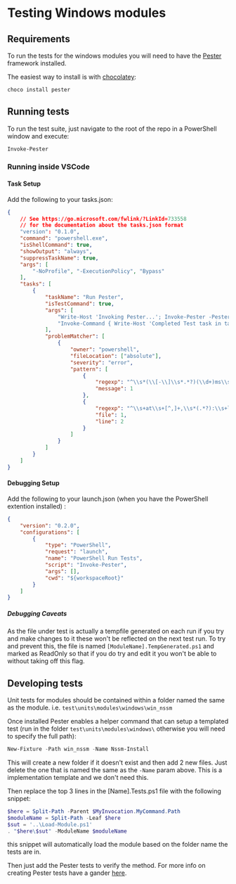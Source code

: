 # Testing Windows modules

## Requirements

To run the tests for the windows modules you will need to have the [Pester](https://github.com/pester/Pester) framework installed.

The easiest way to install is with [chocolatey](https://chocolatey.org):

```bash
choco install pester
```

## Running tests

To run the test suite, just navigate to the root of the repo in a PowerShell window and execute:

```powershell
Invoke-Pester
```

### Running inside VSCode

#### Task Setup

Add the following to your tasks.json:

```json
{
    // See https://go.microsoft.com/fwlink/?LinkId=733558
    // for the documentation about the tasks.json format
    "version": "0.1.0",
    "command": "powershell.exe",
    "isShellCommand": true,
    "showOutput": "always",
    "suppressTaskName": true,
    "args": [
        "-NoProfile", "-ExecutionPolicy", "Bypass"
    ],
    "tasks": [
        {
            "taskName": "Run Pester",
            "isTestCommand": true,
            "args": [
                "Write-Host 'Invoking Pester...'; Invoke-Pester -PesterOption @{IncludeVSCodeMarker=$true};",
                "Invoke-Command { Write-Host 'Completed Test task in task runner.' }"
            ],
            "problemMatcher": [
                {
                    "owner": "powershell",
                    "fileLocation": ["absolute"],
                    "severity": "error",
                    "pattern": [
                        {
                            "regexp": "^\\s*(\\[-\\]\\s*.*?)(\\d+)ms\\s*$",
                            "message": 1
                        },
                        {
                            "regexp": "^\\s+at\\s+[^,]+,\\s*(.*?):\\s+line\\s+(\\d+)$",
                            "file": 1,
                            "line": 2
                        }
                    ]
                }
            ]
        }
    ]
}

```

#### Debugging Setup

Add the following to your launch.json (when you have the PowerShell extention installed) :

```json
{
    "version": "0.2.0",
    "configurations": [
        {
            "type": "PowerShell",
            "request": "launch",
            "name": "PowerShell Run Tests",
            "script": "Invoke-Pester",
            "args": [],
            "cwd": "${workspaceRoot}"
        }
    ]
}
```

##### Debugging Caveats

As the file under test is actually a tempfile generated on each run if you try and make changes to it these won't be reflected on the next test run.
To try and prevent this, the file is named `[ModuleName].TempGenerated.ps1` and marked as ReadOnly so that if you do try and edit it you won't be able
to without taking off this flag.

## Developing tests

Unit tests for modules should be contained within a folder named the same as the module. i.e. `test\units\modules\windows\win_nssm`

Once installed Pester enables a helper command that can setup a templated test (run in the folder `test\units\modules\windows\` otherwise you will need to specify the full path):

```powershell
New-Fixture -Path win_nssm -Name Nssm-Install
```

This will create a new folder if it doesn't exist and then add 2 new files.
Just delete the one that is named the same as the `-Name` param above. This is a implementation template and we don't need this.

Then replace the top 3 lines in the [Name].Tests.ps1 file with the following snippet:

```powershell
$here = Split-Path -Parent $MyInvocation.MyCommand.Path
$moduleName = Split-Path -Leaf $here
$sut = '..\Load-Module.ps1'
. "$here\$sut" -ModuleName $moduleName
```

this snippet will automatically load the module based on the folder name the tests are in.

Then just add the Pester tests to verify the method. For more info on creating Pester tests have a gander [here](https://github.com/PowerShell/PowerShell/blob/master/docs/testing-guidelines/WritingPesterTests.md).